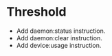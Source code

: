 # Threshold

- Add daemon:status instruction.
- Add daemon:clear instruction.
- Add device:usage instruction.
